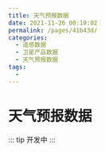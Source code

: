```yaml
---
title: 天气预报数据
date: 2021-11-26 00:19:02
permalink: /pages/41b43d/
categories:
  - 遥感数据
  - 卫星产品数据
  - 天气预报数据
tags:
  - 
---
```

# 天气预报数据

::: tip
开发中
:::

